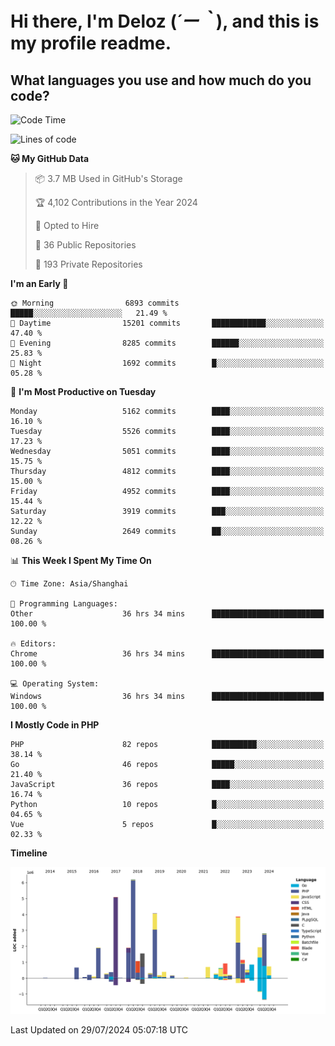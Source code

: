 # **Hi there, I'm Deloz (*´ー｀*), and this is my profile readme.**

## **What languages you use and how much do you code?**

<!--START_SECTION:waka-->
![Code Time](http://img.shields.io/badge/Code%20Time-4%2C498%20hrs%2053%20mins-blue)

![Lines of code](https://img.shields.io/badge/From%20Hello%20World%20I%27ve%20Written-38.9%20million%20lines%20of%20code-blue)

**🐱 My GitHub Data** 

> 📦 3.7 MB Used in GitHub's Storage 
 > 
> 🏆 4,102 Contributions in the Year 2024
 > 
> 💼 Opted to Hire
 > 
> 📜 36 Public Repositories 
 > 
> 🔑 193 Private Repositories 
 > 
**I'm an Early 🐤** 

```text
🌞 Morning                6893 commits        █████░░░░░░░░░░░░░░░░░░░░   21.49 % 
🌆 Daytime                15201 commits       ████████████░░░░░░░░░░░░░   47.40 % 
🌃 Evening                8285 commits        ██████░░░░░░░░░░░░░░░░░░░   25.83 % 
🌙 Night                  1692 commits        █░░░░░░░░░░░░░░░░░░░░░░░░   05.28 % 
```
📅 **I'm Most Productive on Tuesday** 

```text
Monday                   5162 commits        ████░░░░░░░░░░░░░░░░░░░░░   16.10 % 
Tuesday                  5526 commits        ████░░░░░░░░░░░░░░░░░░░░░   17.23 % 
Wednesday                5051 commits        ████░░░░░░░░░░░░░░░░░░░░░   15.75 % 
Thursday                 4812 commits        ████░░░░░░░░░░░░░░░░░░░░░   15.00 % 
Friday                   4952 commits        ████░░░░░░░░░░░░░░░░░░░░░   15.44 % 
Saturday                 3919 commits        ███░░░░░░░░░░░░░░░░░░░░░░   12.22 % 
Sunday                   2649 commits        ██░░░░░░░░░░░░░░░░░░░░░░░   08.26 % 
```


📊 **This Week I Spent My Time On** 

```text
🕑︎ Time Zone: Asia/Shanghai

💬 Programming Languages: 
Other                    36 hrs 34 mins      █████████████████████████   100.00 % 

🔥 Editors: 
Chrome                   36 hrs 34 mins      █████████████████████████   100.00 % 

💻 Operating System: 
Windows                  36 hrs 34 mins      █████████████████████████   100.00 % 
```

**I Mostly Code in PHP** 

```text
PHP                      82 repos            ██████████░░░░░░░░░░░░░░░   38.14 % 
Go                       46 repos            █████░░░░░░░░░░░░░░░░░░░░   21.40 % 
JavaScript               36 repos            ████░░░░░░░░░░░░░░░░░░░░░   16.74 % 
Python                   10 repos            █░░░░░░░░░░░░░░░░░░░░░░░░   04.65 % 
Vue                      5 repos             █░░░░░░░░░░░░░░░░░░░░░░░░   02.33 % 
```



**Timeline**

![Lines of Code chart](https://raw.githubusercontent.com/deloz/deloz/main/assets/bar_graph.png)


 Last Updated on 29/07/2024 05:07:18 UTC
<!--END_SECTION:waka-->
